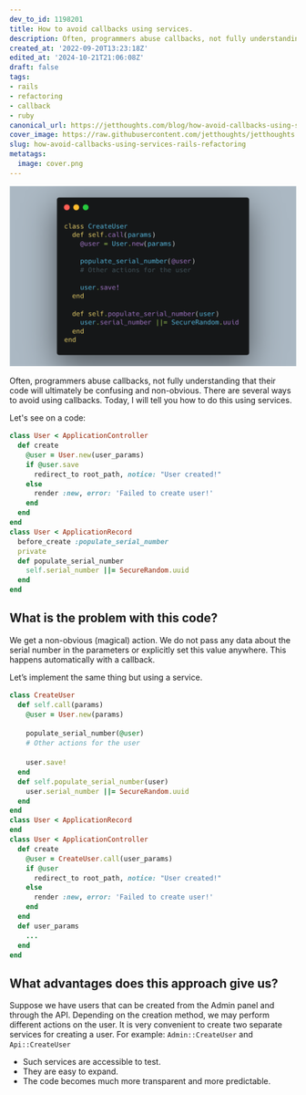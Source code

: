 ```yaml
---
dev_to_id: 1198201
title: How to avoid callbacks using services.
description: Often, programmers abuse callbacks, not fully understanding that their code will ultimately be...
created_at: '2022-09-20T13:23:18Z'
edited_at: '2024-10-21T21:06:08Z'
draft: false
tags:
- rails
- refactoring
- callback
- ruby
canonical_url: https://jetthoughts.com/blog/how-avoid-callbacks-using-services-rails-refactoring/
cover_image: https://raw.githubusercontent.com/jetthoughts/jetthoughts.github.io/master/content/blog/how-avoid-callbacks-using-services-rails-refactoring/cover.png
slug: how-avoid-callbacks-using-services-rails-refactoring
metatags:
  image: cover.png
---
```

![example code for using service](file_0.png)

Often, programmers abuse callbacks, not fully understanding that their code will ultimately be confusing and non-obvious. There are several ways to avoid using callbacks. Today, I will tell you how to do this using services.

Let's see on a code:

```ruby
class User < ApplicationController
  def create
    @user = User.new(user_params)
    if @user.save
      redirect_to root_path, notice: "User created!"
    else   
      render :new, error: 'Failed to create user!'
    end
  end
end
class User < ApplicationRecord
  before_create :populate_serial_number
  private
  def populate_serial_number
    self.serial_number ||= SecureRandom.uuid
  end
end
```

## What is the problem with this code?

We get a non-obvious (magical) action. We do not pass any data about the serial number in the parameters or explicitly set this value anywhere. This happens automatically with a callback.

Let’s implement the same thing but using a service.

```ruby
class CreateUser
  def self.call(params)
    @user = User.new(params)
    
    populate_serial_number(@user)
    # Other actions for the user
    
    user.save!
  end
  def self.populate_serial_number(user)
    user.serial_number ||= SecureRandom.uuid
  end
end
class User < ApplicationRecord
end
class User < ApplicationController
  def create
    @user = CreateUser.call(user_params)
    if @user
      redirect_to root_path, notice: "User created!"
    else   
      render :new, error: 'Failed to create user!'
    end
  end
  def user_params
    ...
  end
end
```

## What advantages does this approach give us?

Suppose we have users that can be created from the Admin panel and through the API. Depending on the creation method, we may perform different actions on the user. It is very convenient to create two separate services for creating a user. For example: `Admin::CreateUser` and `Api::CreateUser`
- Such services are accessible to test.
- They are easy to expand.
- The code becomes much more transparent and more predictable.
